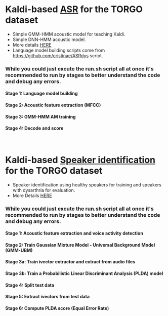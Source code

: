 # Kaldi-based [ASR](https://github.com/abnerLing/torgo-speech_processing/blob/main/asr/run.sh) for the TORGO dataset
- Simple GMM-HMM acoustic model for teaching Kaldi.
- Simple DNN-HMM acoustic model.
- More details [HERE](https://github.com/abnerLing/Kaldi-Speech_Processing/tree/main/speech%20recognition)
- Language model building scripts come from https://github.com/cristinae/ASRdys script.

### While you could just excute the run.sh script all at once it's recommended to run by stages to better understand the code and debug any errors.
#### Stage 1: Language model building
#### Stage 2: Acoustic feature extraction (MFCC)
#### Stage 3: GMM-HMM AM training
#### Stage 4: Decode and score

&nbsp;
&nbsp;
&nbsp;

# Kaldi-based [Speaker identification](https://github.com/abnerLing/torgo-speech_processing/blob/main/ver/run.sh) for the TORGO dataset
- Speaker identification using healthy speakers for training and speakers with dysarthria for evaluation.
- More Details [HERE](https://github.com/abnerLing/Kaldi-Speech_Processing/tree/main/speaker%20recognition)

### While you could just excute the run.sh script all at once it's recommended to run by stages to better understand the code and debug any errors.
#### Stage 1:  Acoustic feature extraction and voice activity detection
#### Stage 2:  Train Gaussian Mixture Model - Universal Background Model (GMM-UBM)
#### Stage 3a: Train ivector extractor and extract from audio files
#### Stage 3b: Train a Probabilistic Linear Discriminant Analysis (PLDA) model
#### Stage 4:  Split test data
#### Stage 5:  Extract ivectors from test data
#### Stage 6:  Compute PLDA score (Equal Error Rate)


